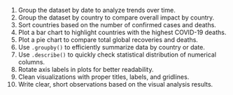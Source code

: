 1. Group the dataset by date to analyze trends over time.
2. Group the dataset by country to compare overall impact by country.
3. Sort countries based on the number of confirmed cases and deaths.
4. Plot a bar chart to highlight countries with the highest COVID-19 deaths.
5. Plot a pie chart to compare total global recoveries and deaths.
6. Use `.groupby()` to efficiently summarize data by country or date.
7. Use `.describe()` to quickly check statistical distribution of numerical columns.
8. Rotate axis labels in plots for better readability.
9. Clean visualizations with proper titles, labels, and gridlines.
10. Write clear, short observations based on the visual analysis results.

